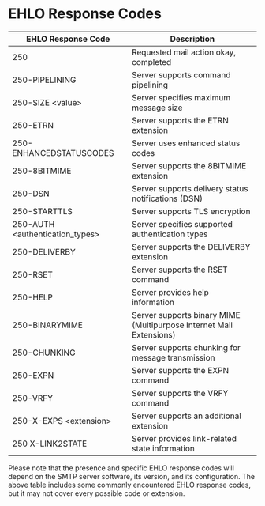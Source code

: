 # EHLO Response Codes

| EHLO Response Code | Description |
| --- | --- |
| 250 | Requested mail action okay, completed |
| 250-PIPELINING | Server supports command pipelining |
| 250-SIZE \<value> | Server specifies maximum message size |
| 250-ETRN | Server supports the ETRN extension |
| 250-ENHANCEDSTATUSCODES | Server uses enhanced status codes |
| 250-8BITMIME | Server supports the 8BITMIME extension |
| 250-DSN | Server supports delivery status notifications (DSN) |
| 250-STARTTLS | Server supports TLS encryption |
| 250-AUTH \<authentication_types> | Server specifies supported authentication types |
| 250-DELIVERBY | Server supports the DELIVERBY extension |
| 250-RSET | Server supports the RSET command |
| 250-HELP | Server provides help information |
| 250-BINARYMIME | Server supports binary MIME (Multipurpose Internet Mail Extensions) |
| 250-CHUNKING | Server supports chunking for message transmission |
| 250-EXPN | Server supports the EXPN command |
| 250-VRFY | Server supports the VRFY command |
| 250-X-EXPS \<extension> | Server supports an additional extension |
| 250 X-LINK2STATE | Server provides link-related state information |

Please note that the presence and specific EHLO response codes will depend on the SMTP server software, its version, and its configuration. The above table includes some commonly encountered EHLO response codes, but it may not cover every possible code or extension.
